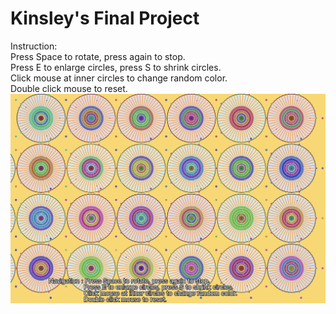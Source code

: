 # Kinsley's Final Project
Instruction:<br>
Press Space to rotate, press again to stop.<br>
Press E to enlarge circles, press S to shrink circles.<br>
Click mouse at inner circles to change random color.<br>
Double click mouse to reset.
![ Visual Code](asset/screenshot.png)